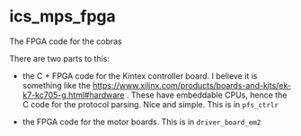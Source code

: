 # ics_mps_fpga
The FPGA code for the cobras

There are two parts to this: 

 - the C + FPGA code for the Kintex controller board. I believe it is something like the https://www.xilinx.com/products/boards-and-kits/ek-k7-kc705-g.html#hardware . These have embeddable CPUs, hence the C code for the protocol parsing. Nice and simple. This is in `pfs_ctrlr`

 - the FPGA code for the motor boards. This is in `driver_board_em2`
